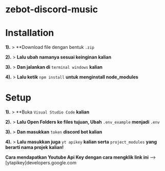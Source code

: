 # zebot-discord-music

# Installation
**1).** > **Download file dengan bentuk `.zip`

**2).** > **Lalu ubah namanya sesuai keinginan kalian**

**3).** > **Dan jalankan di** `terminal windows` **kalian**

**4).** > **Lalu ketik** `npm install` **untuk menginstall node_modules**

# Setup
**1).** > **Buka `Visual Studio Code` **kalian**

**2).** > **Lalu Open Folders ke files tujuan, Ubah** `.env_example` **menjadi** `.env` 

**3).** > **Dan masukkan** `token` **discord bot kalian** 

**4).** > **Lalu masukkan juga** `yt apikey` **kalian serta** `project_modules` **yang berarti nama projek kalian!**


 **Cara mendapatkan Youtube Api Key dengan cara mengklik link ini** --> [ytapikey]developers.google.com
